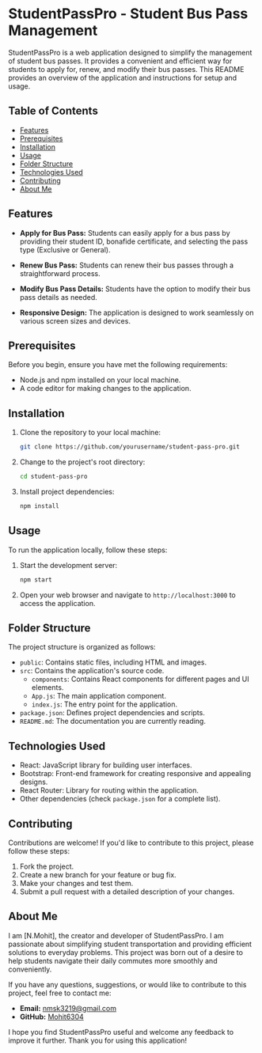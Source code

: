 
# StudentPassPro - Student Bus Pass Management

StudentPassPro is a web application designed to simplify the management of student bus passes. It provides a convenient and efficient way for students to apply for, renew, and modify their bus passes. This README provides an overview of the application and instructions for setup and usage.

## Table of Contents

- [Features](#features)
- [Prerequisites](#prerequisites)
- [Installation](#installation)
- [Usage](#usage)
- [Folder Structure](#folder-structure)
- [Technologies Used](#technologies-used)
- [Contributing](#contributing)
- [About Me](#about-me)

## Features

- **Apply for Bus Pass:** Students can easily apply for a bus pass by providing their student ID, bonafide certificate, and selecting the pass type (Exclusive or General).

- **Renew Bus Pass:** Students can renew their bus passes through a straightforward process.

- **Modify Bus Pass Details:** Students have the option to modify their bus pass details as needed.

- **Responsive Design:** The application is designed to work seamlessly on various screen sizes and devices.

## Prerequisites

Before you begin, ensure you have met the following requirements:

- Node.js and npm installed on your local machine.
- A code editor for making changes to the application.

## Installation

1. Clone the repository to your local machine:

   ```bash
   git clone https://github.com/yourusername/student-pass-pro.git
   ```

2. Change to the project's root directory:

   ```bash
   cd student-pass-pro
   ```

3. Install project dependencies:

   ```bash
   npm install
   ```

## Usage

To run the application locally, follow these steps:

1. Start the development server:

   ```bash
   npm start
   ```

2. Open your web browser and navigate to `http://localhost:3000` to access the application.

## Folder Structure

The project structure is organized as follows:

- `public`: Contains static files, including HTML and images.
- `src`: Contains the application's source code.
  - `components`: Contains React components for different pages and UI elements.
  - `App.js`: The main application component.
  - `index.js`: The entry point for the application.
- `package.json`: Defines project dependencies and scripts.
- `README.md`: The documentation you are currently reading.

## Technologies Used

- React: JavaScript library for building user interfaces.
- Bootstrap: Front-end framework for creating responsive and appealing designs.
- React Router: Library for routing within the application.
- Other dependencies (check `package.json` for a complete list).

## Contributing

Contributions are welcome! If you'd like to contribute to this project, please follow these steps:

1. Fork the project.
2. Create a new branch for your feature or bug fix.
3. Make your changes and test them.
4. Submit a pull request with a detailed description of your changes.

## About Me

I am [N.Mohit], the creator and developer of StudentPassPro. I am passionate about simplifying student transportation and providing efficient solutions to everyday problems. This project was born out of a desire to help students navigate their daily commutes more smoothly and conveniently.

If you have any questions, suggestions, or would like to contribute to this project, feel free to contact me:

- **Email:** [nmsk3219@gmail.com](mailto:nmsk3219@gmail.com)
- **GitHub:** [Mohit6304](https://github.com/Mohit6304)

I hope you find StudentPassPro useful and welcome any feedback to improve it further. Thank you for using this application!
